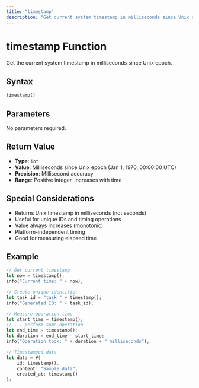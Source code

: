 ```yaml
---
title: "timestamp"
description: "Get current system timestamp in milliseconds since Unix epoch"
---
```


# timestamp Function

Get the current system timestamp in milliseconds since Unix epoch.

## Syntax

```rust
timestamp()
```

## Parameters

No parameters required.

## Return Value

- **Type**: `int`
- **Value**: Milliseconds since Unix epoch (Jan 1, 1970, 00:00:00 UTC)
- **Precision**: Millisecond accuracy
- **Range**: Positive integer, increases with time

## Special Considerations

- Returns Unix timestamp in milliseconds (not seconds)
- Useful for unique IDs and timing operations
- Value always increases (monotonic)
- Platform-independent timing
- Good for measuring elapsed time

## Example

```rust
// Get current timestamp
let now = timestamp();
info("Current time: " + now);

// Create unique identifier
let task_id = "task_" + timestamp();
info("Generated ID: " + task_id);

// Measure operation time
let start_time = timestamp();
// ... perform some operation
let end_time = timestamp();
let duration = end_time - start_time;
info("Operation took: " + duration + " milliseconds");

// Timestamped data
let data = #{
    id: timestamp(),
    content: "Sample data",
    created_at: timestamp()
};
```


